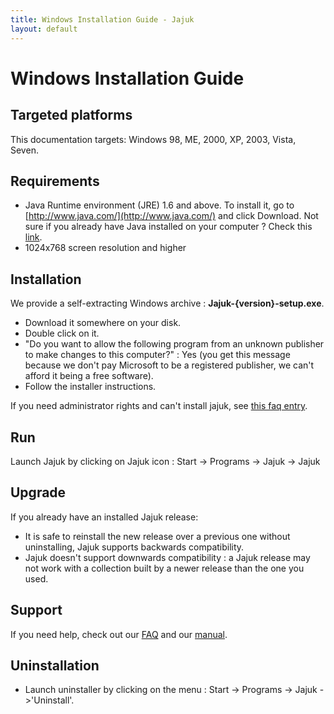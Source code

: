 ```yaml
---
title: Windows Installation Guide - Jajuk
layout: default
---
```


# Windows Installation Guide

## Targeted platforms

This documentation targets: Windows 98, ME, 2000, XP, 2003, Vista, Seven.

## Requirements

- Java Runtime environment (JRE) 1.6 and above. To install it, go to [http://www.java.com/](http://www.java.com/) and click Download. Not sure if you already have Java installed on your computer ? Check this [link](http://javatester.org/version.html).
- 1024x768 screen resolution and higher 

## Installation

We provide a self-extracting Windows archive : **Jajuk-{version}-setup.exe**.

- Download it somewhere on your disk.
- Double click on it.
- "Do you want to allow the following program from an unknown publisher to make changes to this computer?" : Yes (you get this message because we don't pay Microsoft to be a registered publisher, we can't afford it being a free software).
- Follow the installer instructions. 


If you need administrator rights and can't install jajuk, see [this faq entry](/jajuk_faq.html#Need_admin_rights_to_install).

## Run

Launch Jajuk by clicking on Jajuk icon : Start -> Programs -> Jajuk -> Jajuk

## Upgrade

If you already have an installed Jajuk release:

- It is safe to reinstall the new release over a previous one without uninstalling, Jajuk supports backwards compatibility.
- Jajuk doesn't support downwards compatibility : a Jajuk release may not work with a collection built by a newer release than the one you used. 

## Support

If you need help, check out our [FAQ](/jajuk_faq.html) and our [manual](/jajuk_manual.html).

## Uninstallation

- Launch uninstaller by clicking on the menu : Start -> Programs -> Jajuk ->'Uninstall'.
